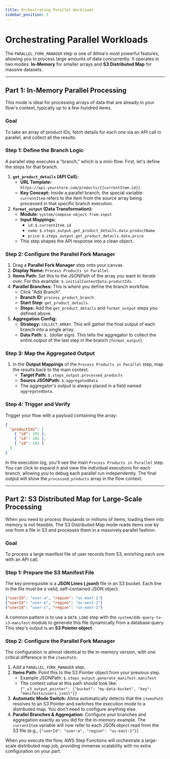 ```yaml
---
title: Orchestrating Parallel Workloads
sidebar_position: 3
---
```


# Orchestrating Parallel Workloads

The `PARALLEL_FORK_MANAGER` step is one of Allma's most powerful features, allowing you to process large amounts of data concurrently. It operates in two modes: **In-Memory** for smaller arrays and **S3 Distributed Map** for massive datasets.

---

## Part 1: In-Memory Parallel Processing

This mode is ideal for processing arrays of data that are already in your flow's context, typically up to a few hundred items.

### Goal

To take an array of product IDs, fetch details for each one via an API call in parallel, and collect all the results.

### Step 1: Define the Branch Logic

A parallel step executes a "branch," which is a mini-flow. First, let's define the steps for that branch.

1.  **`get_product_details` (API Call):**
    -   **URL Template:** `https://api.yourstore.com/products/{{currentItem.id}}`
    -   **Key Concept:** Inside a parallel branch, the special variable `currentItem` refers to the item from the source array being processed in that specific branch execution.
2.  **`format_output` (Data Transformation):**
    -   **Module:** `system/compose-object-from-input`
    -   **Input Mappings:**
        -   `id`: `$.currentItem.id`
        -   `name`: `$.steps_output.get_product_details.data.productName`
        -   `price`: `$.steps_output.get_product_details.data.price`
    -   This step shapes the API response into a clean object.

### Step 2: Configure the Parallel Fork Manager

1.  Drag a **Parallel Fork Manager** step onto your canvas.
2.  **Display Name:** `Process Products in Parallel`.
3.  **Items Path:** Set this to the JSONPath of the array you want to iterate over. For this example: `$.initialContextData.productIds`.
4.  **Parallel Branches:** This is where you define the branch workflow.
    -   Click "Add Branch".
    -   **Branch ID:** `process_product_branch`.
    -   **Start Step:** `get_product_details`.
    -   **Steps:** Add the `get_product_details` and `format_output` steps you defined above.
5.  **Aggregation Config:**
    -   **Strategy:** `COLLECT_ARRAY`. This will gather the final output of each branch into a single array.
    -   **Data Path:** `$.` (dollar sign). This tells the aggregator to collect the *entire output* of the last step in the branch (`format_output`).

### Step 3: Map the Aggregated Output

1.  In the **Output Mappings** of the `Process Products in Parallel` step, map the results back to the main context.
    -   **Target Path:** `$.steps_output.processed_products`
    -   **Source JSONPath:** `$.aggregatedData`
    -   The aggregator's output is always placed in a field named `aggregatedData`.

### Step 4: Trigger and Verify

Trigger your flow with a payload containing the array:

```json
{
  "productIds": [
    { "id": 101 },
    { "id": 102 },
    { "id": 103 }
  ]
}
```

In the execution log, you'll see the main `Process Products in Parallel` step. You can click to expand it and view the individual executions for each branch, allowing you to debug each parallel run independently. The final output will show the `processed_products` array in the flow context.

---

## Part 2: S3 Distributed Map for Large-Scale Processing

When you need to process thousands or millions of items, loading them into memory is not feasible. The S3 Distributed Map mode reads items one by one from a file in S3 and processes them in a massively parallel fashion.

### Goal

To process a large manifest file of user records from S3, enriching each one with an API call.

### Step 1: Prepare the S3 Manifest File

The key prerequisite is a **JSON Lines (.jsonl)** file in an S3 bucket. Each line in the file must be a valid, self-contained JSON object.

```json title="s3://my-data-bucket/manifests/users.jsonl"
{"userId": "user-a", "region": "us-east-1"}
{"userId": "user-b", "region": "eu-west-1"}
{"userId": "user-c", "region": "us-east-1"}
```

A common pattern is to use a `DATA_LOAD` step with the `system/ddb-query-to-s3-manifest` module to generate this file dynamically from a database query. This step's output is an **S3 Pointer object**.

### Step 2: Configure the Parallel Fork Manager

The configuration is almost identical to the in-memory version, with one critical difference in the `itemsPath`.

1.  Add a `PARALLEL_FORK_MANAGER` step.
2.  **Items Path:** Point this to the S3 Pointer object from your previous step.
    -   Example JSONPath: `$.steps_output.generate_manifest.manifest`
    -   The context value at this path should look like: `{"_s3_output_pointer": {"bucket": "my-data-bucket", "key": "manifests/users.jsonl"}}`
3.  **Automatic Mode Switch:** Allma automatically detects that the `itemsPath` resolves to an S3 Pointer and switches the execution mode to a distributed map. You don't need to configure anything else.
4.  **Parallel Branches & Aggregation:** Configure your branches and aggregation exactly as you did for the in-memory example. The `currentItem` variable will now refer to each JSON object read from the S3 file (e.g., `{"userId": "user-a", "region": "us-east-1"}`).

When you execute the flow, AWS Step Functions will orchestrate a large-scale distributed map job, providing immense scalability with no extra configuration on your part.